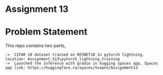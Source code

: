 
# Assignment 13

# Problem Statement

This repo contains two parts,

    ->  CIFAR 10 dataset trained on RESNET18 in pytorch lightning. location: Assignment_S13\pytorch_lightning_training
    ->  Launched the inference with gradio in hugging spaces app. Spaces app link: https://huggingface.co/spaces/Vvaann/Assignment13

